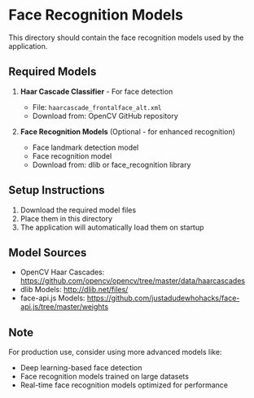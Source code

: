# Face Recognition Models

This directory should contain the face recognition models used by the application.

## Required Models

1. **Haar Cascade Classifier** - For face detection
   - File: `haarcascade_frontalface_alt.xml`
   - Download from: OpenCV GitHub repository

2. **Face Recognition Models** (Optional - for enhanced recognition)
   - Face landmark detection model
   - Face recognition model
   - Download from: dlib or face_recognition library

## Setup Instructions

1. Download the required model files
2. Place them in this directory
3. The application will automatically load them on startup

## Model Sources

- OpenCV Haar Cascades: https://github.com/opencv/opencv/tree/master/data/haarcascades
- dlib Models: http://dlib.net/files/
- face-api.js Models: https://github.com/justadudewhohacks/face-api.js/tree/master/weights

## Note

For production use, consider using more advanced models like:
- Deep learning-based face detection
- Face recognition models trained on large datasets
- Real-time face recognition models optimized for performance